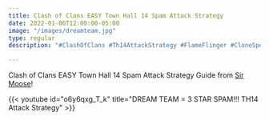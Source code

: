 ```yaml
---
title: Clash of Clans EASY Town Hall 14 Spam Attack Strategy
date: 2022-01-06T12:00:00-05:00
image: "/images/dreamteam.jpg"
type: regular
description: "#ClashOfClans #Th14AttackStrategy #FlameFlinger #CloneSpell"

---
```

Clash of Clans EASY Town Hall 14 Spam Attack Strategy Guide from [Sir Moose](https://www.youtube.com/channel/UCFn8X8ddUJxFbzdywMmK6IQ)!

{{< youtube id="o6y6qxg_T_k" title="DREAM TEAM = 3 STAR SPAM!!! TH14 Attack Strategy" >}}